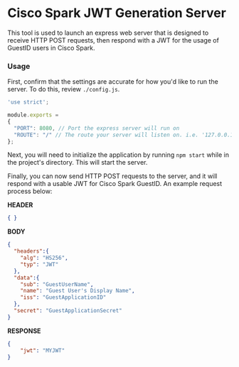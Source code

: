 # Cisco Spark JWT Generation Server

This tool is used to launch an express web server that is designed to receive HTTP POST requests, then respond with a JWT for the usage of GuestID users in Cisco Spark.

### Usage

First, confirm that the settings are accurate for how you'd like to run the server. To do this, review `./config.js`.

```javascript
'use strict';

module.exports =
{
  "PORT": 8080, // Port the express server will run on
  "ROUTE": "/" // The route your server will listen on. i.e. '127.0.0.1' + ROUTE
};
```

Next, you will need to initialize the application by running `npm start` while in the project's directory. This will start the server.

Finally, you can now send HTTP POST requests to the server, and it will respond with a usable JWT for Cisco Spark GuestID. An example request process below:

**HEADER**
```json
{ }
```

**BODY**
```json
{
  "headers":{
  	"alg": "HS256",
  	"typ": "JWT"
  },
  "data":{
    "sub": "GuestUserName",
    "name": "Guest User's Display Name",
    "iss": "GuestApplicationID"
  },
  "secret": "GuestApplicationSecret"
}
```

**RESPONSE**
```json
{
	"jwt": "MYJWT"
}
```
